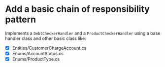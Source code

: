 # Add a basic chain of responsibility pattern

Implements a `DebtCheckerHandler` and a `ProductCheckerHandler` using a base handler class and other basic class like:

 - [x] Entities/CustomerChargeAccount.cs
 - [x] Enums/AccountStatus.cs
 - [x] Enums/ProductType.cs
